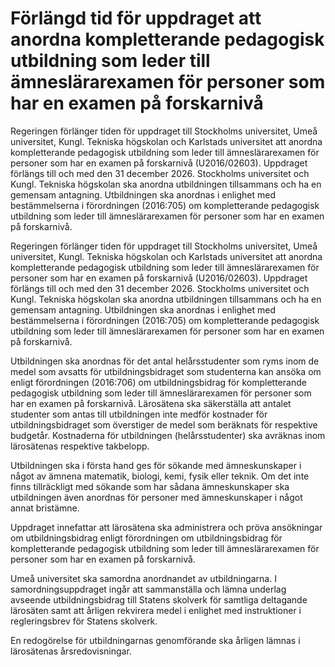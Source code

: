 # Förlängd tid för uppdraget att anordna kompletterande pedagogisk utbildning som leder till ämneslärarexamen för personer som har en examen på forskarnivå

Regeringen förlänger tiden för uppdraget till Stockholms universitet, Umeå universitet, Kungl. Tekniska högskolan och Karlstads universitet att anordna kompletterande pedagogisk utbildning som leder till ämneslärarexamen för personer som har en examen på forskarnivå (U2016/02603). Uppdraget förlängs till och med den 31 december 2026. Stockholms universitet och Kungl. Tekniska högskolan ska anordna utbildningen tillsammans och ha en gemensam antagning. Utbildningen ska anordnas i enlighet med bestämmelserna i förordningen (2016:705) om kompletterande pedagogisk utbildning som leder till ämneslärarexamen för personer som har en examen på forskarnivå.

Regeringen förlänger tiden för uppdraget till Stockholms universitet, Umeå universitet, Kungl. Tekniska högskolan och Karlstads universitet att anordna kompletterande pedagogisk utbildning som leder till ämneslärarexamen för personer som har en examen på forskarnivå (U2016/02603). Uppdraget förlängs till och med den 31 december 2026. Stockholms universitet och Kungl. Tekniska högskolan ska anordna utbildningen tillsammans och ha en gemensam antagning. Utbildningen ska anordnas i enlighet med bestämmelserna i förordningen (2016:705) om kompletterande pedagogisk utbildning som leder till ämneslärarexamen för personer som har en examen på forskarnivå.

Utbildningen ska anordnas för det antal helårsstudenter som ryms inom de medel som avsatts för utbildningsbidraget som studenterna kan ansöka om enligt förordningen (2016:706) om utbildningsbidrag för kompletterande pedagogisk utbildning som leder till ämneslärarexamen för personer som har en examen på forskarnivå. Lärosätena ska säkerställa att antalet studenter som antas till utbildningen inte medför kostnader för utbildningsbidraget som överstiger de medel som beräknats för respektive budgetår. Kostnaderna för utbildningen (helårsstudenter) ska avräknas inom lärosätenas respektive takbelopp.

Utbildningen ska i första hand ges för sökande med ämneskunskaper i något av ämnena matematik, biologi, kemi, fysik eller teknik. Om det inte finns tillräckligt med sökande som har sådana ämneskunskaper ska utbildningen även anordnas för personer med ämneskunskaper i något annat bristämne.

Uppdraget innefattar att lärosätena ska administrera och pröva ansökningar om utbildningsbidrag enligt förordningen om utbildningsbidrag för kompletterande pedagogisk utbildning som leder till ämneslärarexamen för personer som har en examen på forskarnivå.

Umeå universitet ska samordna anordnandet av utbildningarna. I samordningsuppdraget ingår att sammanställa och lämna underlag avseende utbildningsbidrag till Statens skolverk för samtliga deltagande lärosäten samt att årligen rekvirera medel i enlighet med instruktioner i regleringsbrev för Statens skolverk.

En redogörelse för utbildningarnas genomförande ska årligen lämnas i lärosätenas årsredovisningar.
